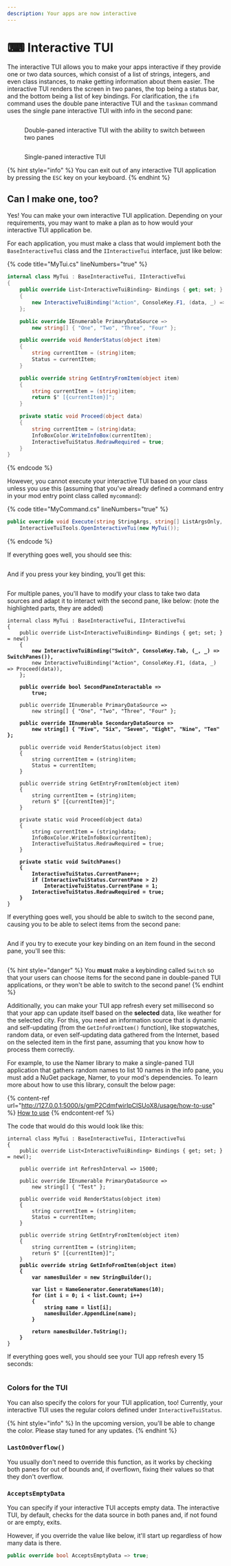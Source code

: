 ```yaml
---
description: Your apps are now interactive
---
```


# ⌨ Interactive TUI

The interactive TUI allows you to make your apps interactive if they provide one or two data sources, which consist of a list of strings, integers, and even class instances, to make getting information about them easier. The interactive TUI renders the screen in two panes, the top being a status bar, and the bottom being a list of key bindings. For clarification, the `ifm` command uses the double pane interactive TUI and the `taskman` command uses the single pane interactive TUI with info in the second pane:

<figure><img src="../../.gitbook/assets/image (6).png" alt=""><figcaption><p>Double-paned interactive TUI with the ability to switch between two panes</p></figcaption></figure>

<figure><img src="../../.gitbook/assets/image (7).png" alt=""><figcaption><p>Single-paned interactive TUI</p></figcaption></figure>

{% hint style="info" %}
You can exit out of any interactive TUI application by pressing the `ESC` key on your keyboard.
{% endhint %}

## Can I make one, too?

Yes! You can make your own interactive TUI application. Depending on your requirements, you may want to make a plan as to how would your interactive TUI application be.

For each application, you must make a class that would implement both the `BaseInteractiveTui` class and the `IInteractiveTui` interface, just like below:

{% code title="MyTui.cs" lineNumbers="true" %}
```csharp
internal class MyTui : BaseInteractiveTui, IInteractiveTui
{
    public override List<InteractiveTuiBinding> Bindings { get; set; } = new()
    {
        new InteractiveTuiBinding("Action", ConsoleKey.F1, (data, _) => Proceed(data))
    };

    public override IEnumerable PrimaryDataSource =>
        new string[] { "One", "Two", "Three", "Four" };

    public override void RenderStatus(object item)
    {
        string currentItem = (string)item;
        Status = currentItem;
    }

    public override string GetEntryFromItem(object item)
    {
        string currentItem = (string)item;
        return $" [{currentItem}]";
    }

    private static void Proceed(object data)
    {
        string currentItem = (string)data;
        InfoBoxColor.WriteInfoBox(currentItem);
        InteractiveTuiStatus.RedrawRequired = true;
    }
}
```
{% endcode %}

However, you cannot execute your interactive TUI based on your class unless you use this (assuming that you've already defined a command entry in your mod entry point class called `mycommand`):

{% code title="MyCommand.cs" lineNumbers="true" %}
```csharp
public override void Execute(string StringArgs, string[] ListArgsOnly, string[] ListSwitchesOnly) =>
    InteractiveTuiTools.OpenInteractiveTui(new MyTui());
```
{% endcode %}

If everything goes well, you should see this:

<figure><img src="../../.gitbook/assets/image (8).png" alt=""><figcaption></figcaption></figure>

And if you press your key binding, you'll get this:

<figure><img src="../../.gitbook/assets/image (9).png" alt=""><figcaption></figcaption></figure>

For multiple panes, you'll have to modify your class to take two data sources and adapt it to interact with the second pane, like below: (note the highlighted parts, they are added)

<pre class="language-csharp" data-title="MyTui.cs" data-line-numbers><code class="lang-csharp">internal class MyTui : BaseInteractiveTui, IInteractiveTui
{
    public override List&#x3C;InteractiveTuiBinding> Bindings { get; set; } = new()
    {
<strong>        new InteractiveTuiBinding("Switch", ConsoleKey.Tab, (_, _) => SwitchPanes()),
</strong>        new InteractiveTuiBinding("Action", ConsoleKey.F1, (data, _) => Proceed(data)),
    };

<strong>    public override bool SecondPaneInteractable =>
</strong><strong>        true;
</strong>
    public override IEnumerable PrimaryDataSource =>
        new string[] { "One", "Two", "Three", "Four" };

<strong>    public override IEnumerable SecondaryDataSource =>
</strong><strong>        new string[] { "Five", "Six", "Seven", "Eight", "Nine", "Ten" };
</strong>
    public override void RenderStatus(object item)
    {
        string currentItem = (string)item;
        Status = currentItem;
    }

    public override string GetEntryFromItem(object item)
    {
        string currentItem = (string)item;
        return $" [{currentItem}]";
    }

    private static void Proceed(object data)
    {
        string currentItem = (string)data;
        InfoBoxColor.WriteInfoBox(currentItem);
        InteractiveTuiStatus.RedrawRequired = true;
    }

<strong>    private static void SwitchPanes()
</strong><strong>    {
</strong><strong>        InteractiveTuiStatus.CurrentPane++;
</strong><strong>        if (InteractiveTuiStatus.CurrentPane > 2)
</strong><strong>            InteractiveTuiStatus.CurrentPane = 1;
</strong><strong>        InteractiveTuiStatus.RedrawRequired = true;
</strong><strong>    }
</strong>}
</code></pre>

If everything goes well, you should be able to switch to the second pane, causing you to be able to select items from the second pane:

<figure><img src="../../.gitbook/assets/image (10).png" alt=""><figcaption></figcaption></figure>

And if you try to execute your key binding on an item found in the second pane, you'll see this:

<figure><img src="../../.gitbook/assets/image (11).png" alt=""><figcaption></figcaption></figure>

{% hint style="danger" %}
You **must** make a keybinding called `Switch` so that your users can choose items for the second pane in double-paned TUI applications, or they won't be able to switch to the second pane!
{% endhint %}

Additionally, you can make your TUI app refresh every set millisecond so that your app can update itself based on the **selected** data, like weather for the selected city. For this, you need an information source that is dynamic and self-updating (from the `GetInfoFromItem()` function), like stopwatches, random data, or even self-updating data gathered from the Internet, based on the selected item in the first pane, assuming that you know how to process them correctly.

For example, to use the Namer library to make a single-paned TUI application that gathers random names to list 10 names in the info pane, you must add a NuGet package, Namer, to your mod's dependencies. To learn more about how to use this library, consult the below page:

{% content-ref url="http://127.0.0.1:5000/s/gmP2CdmfwirIpCISUoX8/usage/how-to-use" %}
[How to use](http://127.0.0.1:5000/s/gmP2CdmfwirIpCISUoX8/usage/how-to-use)
{% endcontent-ref %}

The code that would do this would look like this:

<pre class="language-csharp" data-title="MyTui.cs" data-line-numbers><code class="lang-csharp">internal class MyTui : BaseInteractiveTui, IInteractiveTui
{
    public override List&#x3C;InteractiveTuiBinding> Bindings { get; set; } = new();

    public override int RefreshInterval => 15000;

    public override IEnumerable PrimaryDataSource =>
        new string[] { "Test" };

    public override void RenderStatus(object item)
    {
        string currentItem = (string)item;
        Status = currentItem;
    }

    public override string GetEntryFromItem(object item)
    {
        string currentItem = (string)item;
        return $" [{currentItem}]";
    }
<strong>    public override string GetInfoFromItem(object item)
</strong><strong>    {
</strong><strong>        var namesBuilder = new StringBuilder();
</strong><strong>
</strong><strong>        var list = NameGenerator.GenerateNames(10);
</strong><strong>        for (int i = 0; i &#x3C; list.Count; i++)
</strong><strong>        {
</strong><strong>            string name = list[i];
</strong><strong>            namesBuilder.AppendLine(name);
</strong><strong>        }
</strong><strong>
</strong><strong>        return namesBuilder.ToString();
</strong><strong>    }
</strong>}
</code></pre>

If everything goes well, you should see your TUI app refresh every 15 seconds:

<figure><img src="../../.gitbook/assets/image (12).png" alt=""><figcaption></figcaption></figure>

### Colors for the TUI

You can also specify the colors for your TUI application, too! Currently, your interactive TUI uses the regular colors defined under `InteractiveTuiStatus`.

{% hint style="info" %}
In the upcoming version, you'll be able to change the color. Please stay tuned for any updates.
{% endhint %}

### `LastOnOverflow()`

You usually don't need to override this function, as it works by checking both panes for out of bounds and, if overflown, fixing their values so that they don't overflow.

### `AcceptsEmptyData`

You can specify if your interactive TUI accepts empty data. The interactive TUI, by default, checks for the data source in both panes and, if not found or are empty, exits.

However, if you override the value like below, it'll start up regardless of how many data is there.

```csharp
public override bool AcceptsEmptyData => true;
```
